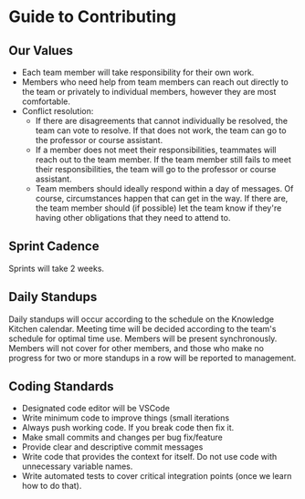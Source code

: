 # Guide to Contributing
## Our Values

<p>
<ul>
<li>Each team member will take responsibility for their own work.</li>
<li>Members who need help from team members can reach out directly to the team or privately to individual members, however they are most comfortable.</li>
<li>Conflict resolution:
<ul>
<li>If there are disagreements that cannot individually be resolved, the team can vote to resolve. If that does not work, the team can go to the professor or course assistant.</li>
<li>If a member does not meet their responsibilities, teammates will reach out to the team member. If the team member still fails to meet their responsibilities, the team will go to the professor or course assistant.</li>
<li>Team members should ideally respond within a day of messages. Of course, circumstances happen that can get in the way. If there are, the team member should (if possible) let the team know if they're having other obligations that they need to attend to.</li>
</ul>
</li>
</ul>
</p>

## Sprint Cadence

<p>Sprints will take 2 weeks.</p>

## Daily Standups

<p>Daily standups will occur according to the schedule on the Knowledge Kitchen calendar. Meeting time will be decided according to the team's schedule for optimal time use. Members will be present synchronously. Members will not cover for other members, and those who make no progress for two or more standups in a row will be reported to management.</p>

## Coding Standards

<p>
<ul>

<li>
Designated code editor will be VSCode
</li>

<li>Write minimum code to improve things (small iterations</li>

<li>Always push working code. If you break code then fix it.</li>

<li>Make small commits and changes per bug fix/feature</li>

<li>Provide clear and descriptive commit messages</li>

<li>Write code that provides the context for itself. Do not use code with unnecessary variable names.</li>

<li>Write automated tests to cover critical integration points (once we learn how to do that).</li>
</ul></p>